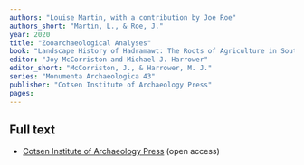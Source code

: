 ```yaml
---
authors: "Louise Martin, with a contribution by Joe Roe"
authors_short: "Martin, L., & Roe, J."
year: 2020
title: "Zooarchaeological Analyses"
book: "Landscape History of Hadramawt: The Roots of Agriculture in Southern Arabia (RASA) Project, 1998–2008"
editor: "Joy McCorriston and Michael J. Harrower"
editor_short: "McCorriston, J., & Harrower, M. J."
series: "Monumenta Archaeologica 43"
publisher: "Cotsen Institute of Archaeology Press"
pages: 
---
```


## Full text

* [Cotsen Institute of Archaeology Press](https://ioa.ucla.edu/press/hadramawt) (open access)
